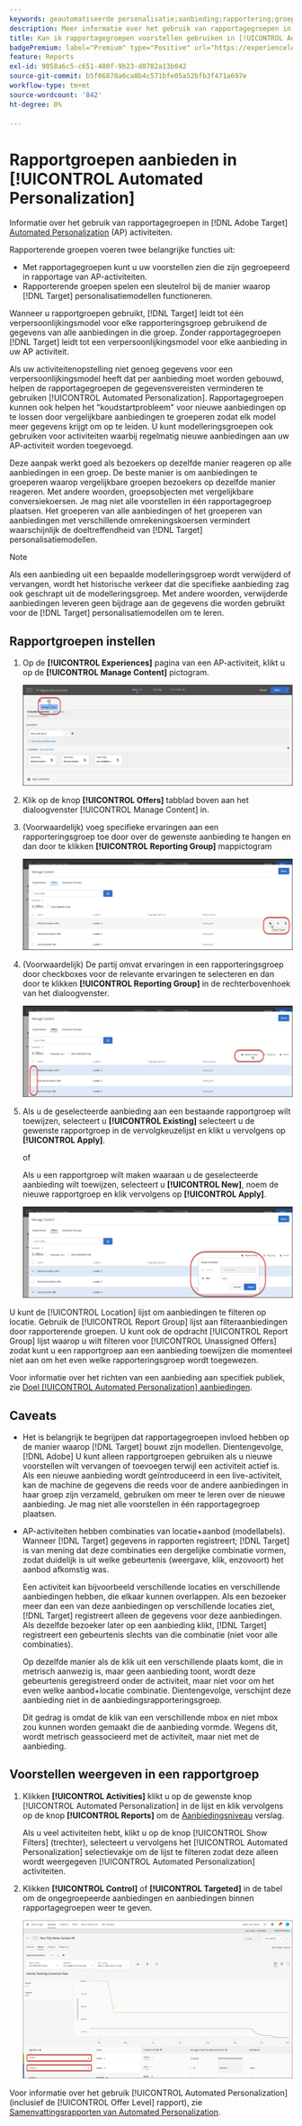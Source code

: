 ```yaml
---
keywords: geautomatiseerde personalisatie;aanbieding;rapportering;groep;rapporteringsgroep;ap
description: Meer informatie over het gebruik van rapportagegroepen in [!DNL Adobe Target] [!UICONTROL Automated Personalization] activiteiten.
title: Kan ik rapportagegroepen voorstellen gebruiken in [!UICONTROL Automated Personalization] Activiteiten?
badgePremium: label="Premium" type="Positive" url="https://experienceleague.adobe.com/docs/target/using/introduction/intro.html?lang=en#premium newtab=true" tooltip="Zie wat er in Target Premium is opgenomen."
feature: Reports
exl-id: 9058a6c5-c651-480f-9b23-d0782a13b042
source-git-commit: b5f06878a6ca8b4c571bfe05a52bfb3f471a697e
workflow-type: tm+mt
source-wordcount: '842'
ht-degree: 0%

---
```


# Rapportgroepen aanbieden in [!UICONTROL Automated Personalization]

Informatie over het gebruik van rapportagegroepen in [!DNL Adobe Target] [Automated Personalization](/help/main/c-activities/t-automated-personalization/automated-personalization.md) (AP) activiteiten.

Rapporterende groepen voeren twee belangrijke functies uit:

* Met rapportagegroepen kunt u uw voorstellen zien die zijn gegroepeerd in rapportage van AP-activiteiten.
* Rapporterende groepen spelen een sleutelrol bij de manier waarop [!DNL Target] personalisatiemodellen functioneren.

Wanneer u rapportgroepen gebruikt, [!DNL Target] leidt tot één verpersoonlijkingsmodel voor elke rapporteringsgroep gebruikend de gegevens van alle aanbiedingen in die groep. Zonder rapportagegroepen [!DNL Target] leidt tot een verpersoonlijkingsmodel voor elke aanbieding in uw AP activiteit.

Als uw activiteitenopstelling niet genoeg gegevens voor een verpersoonlijkingsmodel heeft dat per aanbieding moet worden gebouwd, helpen de rapportagegroepen de gegevensvereisten verminderen te gebruiken [!UICONTROL Automated Personalization]. Rapportagegroepen kunnen ook helpen het &quot;koudstartprobleem&quot; voor nieuwe aanbiedingen op te lossen door vergelijkbare aanbiedingen te groeperen zodat elk model meer gegevens krijgt om op te leiden. U kunt modelleringsgroepen ook gebruiken voor activiteiten waarbij regelmatig nieuwe aanbiedingen aan uw AP-activiteit worden toegevoegd.

Deze aanpak werkt goed als bezoekers op dezelfde manier reageren op alle aanbiedingen in een groep. De beste manier is om aanbiedingen te groeperen waarop vergelijkbare groepen bezoekers op dezelfde manier reageren. Met andere woorden, groepsobjecten met vergelijkbare conversiekoersen. Je mag niet alle voorstellen in één rapportagegroep plaatsen. Het groeperen van alle aanbiedingen of het groeperen van aanbiedingen met verschillende omrekeningskoersen vermindert waarschijnlijk de doeltreffendheid van [!DNL Target] personalisatiemodellen.

>[!NOTE]
>
>Als een aanbieding uit een bepaalde modelleringsgroep wordt verwijderd of vervangen, wordt het historische verkeer dat die specifieke aanbieding zag ook geschrapt uit de modelleringsgroep. Met andere woorden, verwijderde aanbiedingen leveren geen bijdrage aan de gegevens die worden gebruikt voor de [!DNL Target] personalisatiemodellen om te leren.

## Rapportgroepen instellen

1. Op de **[!UICONTROL Experiences]** pagina van een AP-activiteit, klikt u op de **[!UICONTROL Manage Content]** pictogram.

   ![Het pictogram Inhoud beheren](/help/main/c-reports/assets/ap_manage_content.png)

1. Klik op de knop **[!UICONTROL Offers]** tabblad boven aan het dialoogvenster [!UICONTROL Manage Content] in.
1. (Voorwaardelijk) voeg specifieke ervaringen aan een rapporteringsgroep toe door over de gewenste aanbieding te hangen en dan door te klikken **[!UICONTROL Reporting Group]** mappictogram

   ![pictogram Rapportagegroep](/help/main/c-reports/assets/ap_manage_content_2.png)

1. (Voorwaardelijk) De partij omvat ervaringen in een rapporteringsgroep door checkboxes voor de relevante ervaringen te selecteren en dan door te klikken **[!UICONTROL Reporting Group]** in de rechterbovenhoek van het dialoogvenster.

   ![pictogram Rapportagegroep](/help/main/c-reports/assets/ap_manage_content_3.png)

1. Als u de geselecteerde aanbieding aan een bestaande rapportgroep wilt toewijzen, selecteert u **[!UICONTROL Existing]** selecteert u de gewenste rapportgroep in de vervolgkeuzelijst en klikt u vervolgens op **[!UICONTROL Apply]**.

   of

   Als u een rapportgroep wilt maken waaraan u de geselecteerde aanbieding wilt toewijzen, selecteert u **[!UICONTROL New]**, noem de nieuwe rapportgroep en klik vervolgens op **[!UICONTROL Apply]**.

   ![Nieuw pictogram om een nieuwe rapportgroep te maken](/help/main/c-reports/assets/ap_reporting_groups.png)

U kunt de [!UICONTROL Location] lijst om aanbiedingen te filteren op locatie. Gebruik de [!UICONTROL Report Group] lijst aan filteraanbiedingen door rapporterende groepen. U kunt ook de opdracht [!UICONTROL Report Group] lijst waarop u wilt filteren voor [!UICONTROL Unassigned Offers] zodat kunt u een rapportgroep aan een aanbieding toewijzen die momenteel niet aan om het even welke rapporteringsgroep wordt toegewezen.

Voor informatie over het richten van een aanbieding aan specifiek publiek, zie [Doel [!UICONTROL Automated Personalization] aanbiedingen](/help/main/c-activities/t-automated-personalization/ap-target-offers.md#task_F207ED7A41B84FD39BB6FCBFABF4B23E).

## Caveats

* Het is belangrijk te begrijpen dat rapportagegroepen invloed hebben op de manier waarop [!DNL Target] bouwt zijn modellen. Dientengevolge, [!DNL Adobe] U kunt alleen rapportgroepen gebruiken als u nieuwe voorstellen wilt vervangen of toevoegen terwijl een activiteit actief is. Als een nieuwe aanbieding wordt geïntroduceerd in een live-activiteit, kan de machine de gegevens die reeds voor de andere aanbiedingen in haar groep zijn verzameld, gebruiken om meer te leren over de nieuwe aanbieding. Je mag niet alle voorstellen in één rapportagegroep plaatsen.

* AP-activiteiten hebben combinaties van locatie+aanbod (modellabels). Wanneer [!DNL Target] gegevens in rapporten registreert; [!DNL Target] is van mening dat deze combinaties een dergelijke combinatie vormen, zodat duidelijk is uit welke gebeurtenis (weergave, klik, enzovoort) het aanbod afkomstig was.

  Een activiteit kan bijvoorbeeld verschillende locaties en verschillende aanbiedingen hebben, die elkaar kunnen overlappen. Als een bezoeker meer dan een van deze aanbiedingen op verschillende locaties ziet, [!DNL Target] registreert alleen de gegevens voor deze aanbiedingen. Als dezelfde bezoeker later op een aanbieding klikt, [!DNL Target] registreert een gebeurtenis slechts van die combinatie (niet voor alle combinaties).

  Op dezelfde manier als de klik uit een verschillende plaats komt, die in metrisch aanwezig is, maar geen aanbieding toont, wordt deze gebeurtenis geregistreerd onder de activiteit, maar niet voor om het even welke aanbod+locatie combinatie. Dientengevolge, verschijnt deze aanbieding niet in de aanbiedingsrapporteringsgroep.

  Dit gedrag is omdat de klik van een verschillende mbox en niet mbox zou kunnen worden gemaakt die de aanbieding vormde. Wegens dit, wordt metrisch geassocieerd met de activiteit, maar niet met de aanbieding.

## Voorstellen weergeven in een rapportgroep

1. Klikken **[!UICONTROL Activities]** klikt u op de gewenste knop [!UICONTROL Automated Personalization] in de lijst en klik vervolgens op de knop **[!UICONTROL Reports]** om de [Aanbiedingsniveau](/help/main/c-reports/personalization-reports/reports-ap.md) verslag.

   Als u veel activiteiten hebt, klikt u op de knop [!UICONTROL Show Filters] (trechter), selecteert u vervolgens het [!UICONTROL Automated Personalization] selectievakje om de lijst te filteren zodat deze alleen wordt weergegeven [!UICONTROL Automated Personalization] activiteiten.

1. Klikken **[!UICONTROL Control]** of **[!UICONTROL Targeted]** in de tabel om de ongegroepeerde aanbiedingen en aanbiedingen binnen rapportagegroepen weer te geven.

   ![Aanbiedingsgroepen: Besturing en Gericht](/help/main/c-reports/c-report-settings/assets/offer-groups.png)

Voor informatie over het gebruik [!UICONTROL Automated Personalization] (inclusief de [!UICONTROL Offer Level] rapport), zie [Samenvattingsrapporten van Automated Personalization](/help/main/c-reports/personalization-reports/reports-ap.md).


